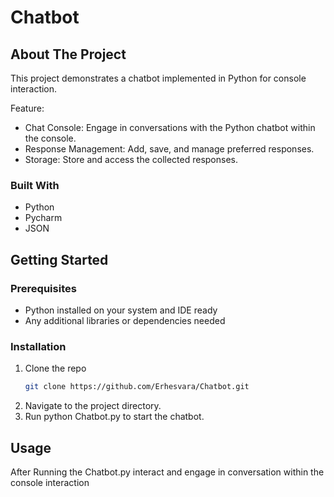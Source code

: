 # Chatbot

## About The Project

This project demonstrates a chatbot implemented in Python for console interaction.

Feature:
* Chat Console: Engage in conversations with the Python chatbot within the console.
* Response Management: Add, save, and manage preferred responses.
* Storage: Store and access the collected responses.

### Built With
* Python
* Pycharm
* JSON

## Getting Started

### Prerequisites

* Python installed on your system and IDE ready
* Any additional libraries or dependencies needed

### Installation

1. Clone the repo
   ```sh
   git clone https://github.com/Erhesvara/Chatbot.git
   ```
3. Navigate to the project directory.
4. Run python Chatbot.py to start the chatbot.

## Usage

After Running the Chatbot.py interact and engage in conversation within the console interaction
